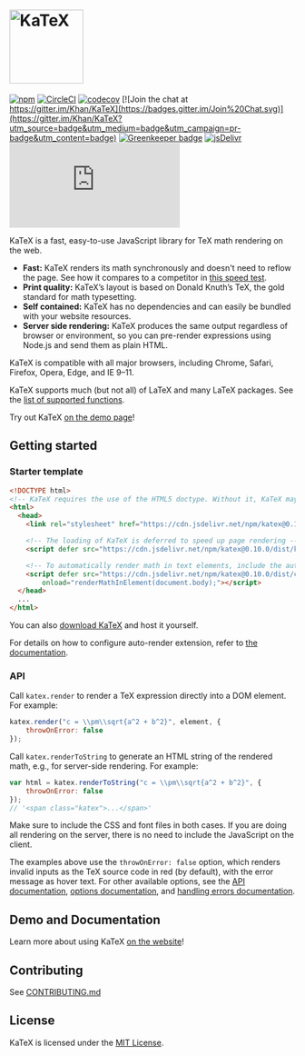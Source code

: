 # [<img src="https://cdn.rawgit.com/Khan/KaTeX/84189cd3adae24d92e766d14eb80d6e54f3c7dca/katex-logo.svg" width="130" alt="KaTeX">](https://katex.org/)
[![npm](https://img.shields.io/npm/v/katex.svg)](https://www.npmjs.com/package/katex)
[![CircleCI](https://circleci.com/gh/Khan/KaTeX.svg?style=shield)](https://circleci.com/gh/Khan/KaTeX)
[![codecov](https://codecov.io/gh/Khan/KaTeX/branch/master/graph/badge.svg)](https://codecov.io/gh/Khan/KaTeX)
[![Join the chat at https://gitter.im/Khan/KaTeX](https://badges.gitter.im/Join%20Chat.svg)](https://gitter.im/Khan/KaTeX?utm_source=badge&utm_medium=badge&utm_campaign=pr-badge&utm_content=badge) [![Greenkeeper badge](https://badges.greenkeeper.io/Khan/KaTeX.svg)](https://greenkeeper.io/)
[![jsDelivr](https://data.jsdelivr.com/v1/package/npm/katex/badge?style=rounded)](https://www.jsdelivr.com/package/npm/katex)
![](https://img.badgesize.io/Khan/KaTeX/v0.10.0/dist/katex.min.js?compression=gzip)

KaTeX is a fast, easy-to-use JavaScript library for TeX math rendering on the web.

 * **Fast:** KaTeX renders its math synchronously and doesn't need to reflow the page. See how it compares to a competitor in [this speed test](http://www.intmath.com/cg5/katex-mathjax-comparison.php).
 * **Print quality:** KaTeX’s layout is based on Donald Knuth’s TeX, the gold standard for math typesetting.
 * **Self contained:** KaTeX has no dependencies and can easily be bundled with your website resources.
 * **Server side rendering:** KaTeX produces the same output regardless of browser or environment, so you can pre-render expressions using Node.js and send them as plain HTML.

KaTeX is compatible with all major browsers, including Chrome, Safari, Firefox, Opera, Edge, and IE 9–11.

KaTeX supports much (but not all) of LaTeX and many LaTeX packages. See the [list of supported functions](https://katex.org/docs/supported.html).

Try out KaTeX [on the demo page](https://katex.org/#demo)!

## Getting started

### Starter template

```html
<!DOCTYPE html>
<!-- KaTeX requires the use of the HTML5 doctype. Without it, KaTeX may not render properly -->
<html>
  <head>
    <link rel="stylesheet" href="https://cdn.jsdelivr.net/npm/katex@0.10.0/dist/katex.min.css" integrity="sha384-9eLZqc9ds8eNjO3TmqPeYcDj8n+Qfa4nuSiGYa6DjLNcv9BtN69ZIulL9+8CqC9Y" crossorigin="anonymous">

    <!-- The loading of KaTeX is deferred to speed up page rendering -->
    <script defer src="https://cdn.jsdelivr.net/npm/katex@0.10.0/dist/katex.min.js" integrity="sha384-3xe4tfB9lt4vO/rJQrXFI0A1rdfCasWpdb+4Pnu1ppcqnI98M6I2F1i+Xbagzt9T" crossorigin="anonymous"></script>

    <!-- To automatically render math in text elements, include the auto-render extension: -->
    <script defer src="https://cdn.jsdelivr.net/npm/katex@0.10.0/dist/contrib/auto-render.min.js" integrity="sha384-kmZOZB5ObwgQnS/DuDg6TScgOiWWBiVt0plIRkZCmE6rDZGrEOQeHM5PcHi+nyqe" crossorigin="anonymous"
        onload="renderMathInElement(document.body);"></script>
  </head>
  ...
</html>
```

You can also [download KaTeX](https://github.com/khan/katex/releases) and host it yourself.

For details on how to configure auto-render extension, refer to [the documentation](https://katex.org/docs/autorender.html).

### API

Call `katex.render` to render a TeX expression directly into a DOM element.
For example:

```js
katex.render("c = \\pm\\sqrt{a^2 + b^2}", element, {
    throwOnError: false
});
```

Call `katex.renderToString` to generate an HTML string of the rendered math,
e.g., for server-side rendering.  For example:

```js
var html = katex.renderToString("c = \\pm\\sqrt{a^2 + b^2}", {
    throwOnError: false
});
// '<span class="katex">...</span>'
```

Make sure to include the CSS and font files in both cases.
If you are doing all rendering on the server, there is no need to include the
JavaScript on the client.

The examples above use the `throwOnError: false` option, which renders invalid
inputs as the TeX source code in red (by default), with the error message as
hover text.  For other available options, see the
[API documentation](https://katex.org/docs/api.html),
[options documentation](https://katex.org/docs/options.html), and
[handling errors documentation](https://katex.org/docs/error.html).

## Demo and Documentation

Learn more about using KaTeX [on the website](https://katex.org)!

## Contributing

See [CONTRIBUTING.md](CONTRIBUTING.md)

## License

KaTeX is licensed under the [MIT License](http://opensource.org/licenses/MIT).
